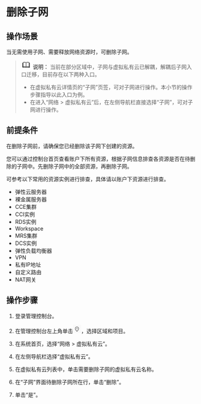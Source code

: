 # 删除子网<a name="vpc_vpc_0002"></a>

## 操作场景<a name="s8ad0e546d9d54aa58a7129000d48ed42"></a>

当无需使用子网、需要释放网络资源时，可删除子网。

>![](public_sys-resources/icon-note.gif) **说明：** 
>当前在部分区域中，子网与虚拟私有云已解耦，解耦后子网入口迁移，目前存在以下两种入口。
>-   在虚拟私有云详情页的“子网”页签，可对子网进行操作。本小节的操作步骤指导以此入口为例。
>-   在进入“网络 \> 虚拟私有云”后，在左侧导航栏直接选择“子网”，可对子网进行操作。

## 前提条件<a name="section15525141093410"></a>

在删除子网前，请确保您已经删除该子网下创建的资源。

您可以通过控制台首页查看账户下所有资源，根据子网信息排查各资源是否在待删除的子网中。先删除子网中的全部资源，再删除子网。

可参考以下常用的资源实例进行排查，具体请以账户下资源进行排查。

-   弹性云服务器
-   裸金属服务器
-   CCE集群
-   CCI实例
-   RDS实例
-   Workspace
-   MRS集群
-   DCS实例
-   弹性负载均衡器
-   VPN
-   私有IP地址
-   自定义路由
-   NAT网关

## 操作步骤<a name="s4b884e9768c64c3098a294765ad64bc9"></a>

1.  登录管理控制台。

1.  在管理控制台左上角单击![](figures/icon-region.png)，选择区域和项目。
2.  在系统首页，选择“网络 \> 虚拟私有云”。
3.  在左侧导航栏选择“虚拟私有云”。
4.  在虚拟私有云列表中，单击需要删除子网的虚拟私有云名称。
5.  在“子网”界面待删除子网所在行，单击“删除”。
6.  单击“是”。

